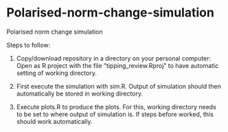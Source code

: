 # Polarised-norm-change-simulation
Polarised norm change simulation

Steps to follow:

1) Copy/download repository in a directory on your personal computer: Open as R project with the file "tipping_review.Rproj" to have automatic setting of working directory.

2) First execute the simulation with sim.R. Output of simulation should then automatically be stored in working directory.

3) Execute plots.R to produce the plots. For this, working directory needs to be set to where output of simulation is. If steps before worked, this should work automatically. 
